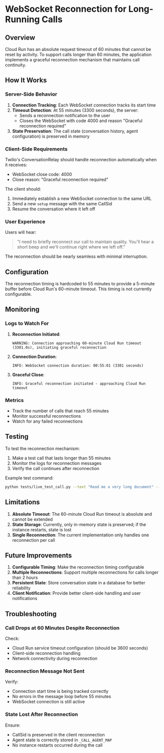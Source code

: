 # WebSocket Reconnection for Long-Running Calls

## Overview

Cloud Run has an absolute request timeout of 60 minutes that cannot be reset by activity. To support calls longer than 60 minutes, the application implements a graceful reconnection mechanism that maintains call continuity.

## How It Works

### Server-Side Behavior

1. **Connection Tracking**: Each WebSocket connection tracks its start time
2. **Timeout Detection**: At 55 minutes (3300 seconds), the server:
   - Sends a reconnection notification to the user
   - Closes the WebSocket with code 4000 and reason "Graceful reconnection required"
3. **State Preservation**: The call state (conversation history, agent configuration) is preserved in memory

### Client-Side Requirements

Twilio's ConversationRelay should handle reconnection automatically when it receives:
- WebSocket close code: 4000
- Close reason: "Graceful reconnection required"

The client should:
1. Immediately establish a new WebSocket connection to the same URL
2. Send a new `setup` message with the same CallSid
3. Resume the conversation where it left off

### User Experience

Users will hear:
> "I need to briefly reconnect our call to maintain quality. You'll hear a short beep and we'll continue right where we left off."

The reconnection should be nearly seamless with minimal interruption.

## Configuration

The reconnection timing is hardcoded to 55 minutes to provide a 5-minute buffer before Cloud Run's 60-minute timeout. This timing is not currently configurable.

## Monitoring

### Logs to Watch For

1. **Reconnection Initiated**:
   ```
   WARNING: Connection approaching 60-minute Cloud Run timeout (3301.0s), initiating graceful reconnection
   ```

2. **Connection Duration**:
   ```
   INFO: WebSocket connection duration: 00:55:01 (3301 seconds)
   ```

3. **Graceful Close**:
   ```
   INFO: Graceful reconnection initiated - approaching Cloud Run timeout
   ```

### Metrics

- Track the number of calls that reach 55 minutes
- Monitor successful reconnections
- Watch for any failed reconnections

## Testing

To test the reconnection mechanism:

1. Make a test call that lasts longer than 55 minutes
2. Monitor the logs for reconnection messages
3. Verify the call continues after reconnection

Example test command:
```bash
python tests/live_test_call.py --text "Read me a very long document" --silence-timeout 3400
```

## Limitations

1. **Absolute Timeout**: The 60-minute Cloud Run timeout is absolute and cannot be extended
2. **State Storage**: Currently, only in-memory state is preserved; if the instance restarts, state is lost
3. **Single Reconnection**: The current implementation only handles one reconnection per call

## Future Improvements

1. **Configurable Timing**: Make the reconnection timing configurable
2. **Multiple Reconnections**: Support multiple reconnections for calls longer than 2 hours
3. **Persistent State**: Store conversation state in a database for better reliability
4. **Client Notification**: Provide better client-side handling and user notifications

## Troubleshooting

### Call Drops at 60 Minutes Despite Reconnection

Check:
- Cloud Run service timeout configuration (should be 3600 seconds)
- Client-side reconnection handling
- Network connectivity during reconnection

### Reconnection Message Not Sent

Verify:
- Connection start time is being tracked correctly
- No errors in the message loop before 55 minutes
- WebSocket connection is still active

### State Lost After Reconnection

Ensure:
- CallSid is preserved in the client reconnection
- Agent state is correctly stored in `_CALL_AGENT_MAP`
- No instance restarts occurred during the call